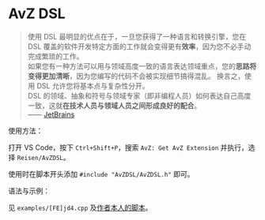 # AvZ DSL

> 使用 DSL 最明显的优点在于，一旦您获得了一种语言和转换引擎，您在 DSL 覆盖的软件开发特定方面的工作就会变得更有**效率**，因为您不必手动完成繁琐的工作。\
如果您有一种方法可以用与领域高度一致的语言表达领域重点，您的**思路将变得更加清晰**，因为您编写的代码不会被实现细节搞得混乱。 换言之，使用 DSL 允许您将基本点与复杂性分开。\
DSL 的领域、抽象和符号与领域专家（即非编程人员）如何表达自己高度一致，这就**在技术人员与领域人员之间形成良好的配合**。\
—— [JetBrains](https://www.jetbrains.com/zh-cn/mps/concepts/domain-specific-languages/)

使用方法：

打开 VS Code，按下 `Ctrl+Shift+P`，搜索 `AvZ: Get AvZ Extension` 并执行，选择 `Reisen/AvZDSL`。

使用时在脚本开头添加 `#include "AvZDSL/AvZDSL.h"` 即可。

语法与示例：

见 `examples/[FE]jd4.cpp` 及[作者本人的脚本](https://www.bilibili.com/read/readlist/rl632848)。
